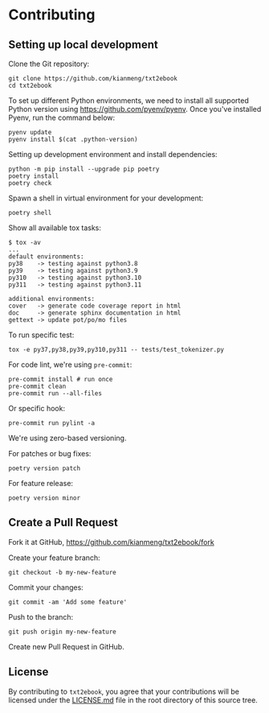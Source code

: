 # Contributing

## Setting up local development

Clone the Git repository:

```console
git clone https://github.com/kianmeng/txt2ebook
cd txt2ebook
```

To set up different Python environments, we need to install all supported
Python version using <https://github.com/pyenv/pyenv>. Once you've installed
Pyenv, run the command below:

```console
pyenv update
pyenv install $(cat .python-version)
```

Setting up development environment and install dependencies:

```console
python -m pip install --upgrade pip poetry
poetry install
poetry check
```

Spawn a shell in virtual environment for your development:

```console
poetry shell
```

Show all available tox tasks:

```console
$ tox -av
...
default environments:
py38    -> testing against python3.8
py39    -> testing against python3.9
py310   -> testing against python3.10
py311   -> testing against python3.11

additional environments:
cover   -> generate code coverage report in html
doc     -> generate sphinx documentation in html
gettext -> update pot/po/mo files
```

To run specific test:

```console
tox -e py37,py38,py39,py310,py311 -- tests/test_tokenizer.py
```

For code lint, we're using `pre-commit`:

```console
pre-commit install # run once
pre-commit clean
pre-commit run --all-files
```

Or specific hook:

```console
pre-commit run pylint -a
```

We're using zero-based versioning.

For patches or bug fixes:

```console
poetry version patch
```

For feature release:

```console
poetry version minor
```

## Create a Pull Request

Fork it at GitHub, <https://github.com/kianmeng/txt2ebook/fork>

Create your feature branch:

```console
git checkout -b my-new-feature
```

Commit your changes:

```console
git commit -am 'Add some feature'
```

Push to the branch:

```console
git push origin my-new-feature
```

Create new Pull Request in GitHub.

## License

By contributing to `txt2ebook`, you agree that your contributions will be
licensed under the [LICENSE.md](./LICENSE.md) file in the root directory of
this source tree.
